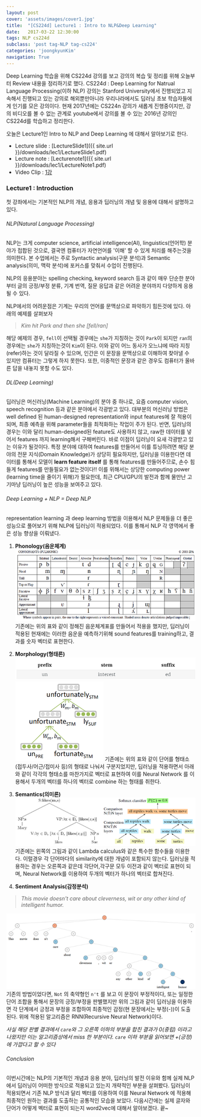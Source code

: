 ```yaml
---
layout: post
cover: 'assets/images/cover1.jpg'
title:  "[CS224d] Lecture1 : Intro to NLP&Deep Learning"
date:   2017-03-22 12:30:00
tags: NLP cs224d
subclass: 'post tag-NLP tag-cs224'
categories: 'joongkyunKim'
navigation: True
---
```


Deep Learning 학습을 위해 CS224d 강의를 보고 강의의 복습 및 정리를 위해 오늘부터 Review 내용을 정리하기로 했다. CS224d : Deep Learning for Natrual Language Processing(이하 NLP) 강의는 Stanford University에서 진행되었고 지속해서 진행되고 있는 강의로 해외뿐만아니라 우리나라에서도 딥러닝 초보 학습자들에게 인기를 모은 강의이다. 현재 2017년에는 CS224n 강의가 새롭게 진행중이지만, 강의 비디오를 볼 수 없는 관계로 youtube에서 강의를 볼 수 있는 2016년 강의인 CS224d를 학습하고 정리한다.

오늘은 Lecture1인 Intro to NLP and Deep Learning 에 대해서 알아보기로 한다.

* Lecture slide : [LectureSlide1]({{ site.url }}/downloads/lec1/LectureSlide1.pdf)
* Lecture note  : [Lecturenote1]({{ site.url }}/downloads/lec1/LectureNote1.pdf)
* Video Clip    : [1강][lec-1]


### Lecture1 : Introduction

첫 강좌에서는 기본적인 NLP의 개념, 응용과 딥러닝의 개념 및 응용에 대해서 설명하고있다.

###### NLP(Natural Language Processing)
NLP는 크게 computer science, artificial intelligence(AI), linguistics(언어학) 분야가 접합된 것으로, 결국엔 컴퓨터가 자연언어를 '이해' 할 수 있게 처리를 해주는것을 의미한다.
본 수업에서는 주로 Syntactic analysis(구문 분석)과 Semantic analysis(의미, 맥락 분석)에 포커스를 맞춰서 수업이 진행된다.

NLP의 응용분야는 spelling checking, keyword search 등과 같이 매우 단순한 분야부터 글의 긍정/부정 분류, 기계 번역, 질문 응답과 같은 어려운 분야까지 다양하게 응용될 수 있다.

NLP에서의 어려운점은 기계는 우리의 언어를 문맥상으로 파악하기 힘든것에 있다. 아래의 예제를 살펴보자

  > *Kim hit Park and then she [fell/ran]*

해당 예제의 경우,  `fell`이 선택될 경우에는  `she`가 지칭하는 것이  `Park`이 되지만 `ran`의 경우에는 `she`가 지칭하는것이 `Kim`이 된다. 이와 같이 어느 동사가 오느냐에 따라 지칭(refer)하는 것이 달라질 수 있으며, 인간은 이 문장을 문맥상으로 이해하여 찾아낼 수 있지만 컴퓨터는 그렇게 하지 못한다. 또한, 이중적인 문장과 같은 경우도 컴퓨터가 올바른 답을 내놓지 못할 수도 있다.


###### DL(Deep Learning)
딥러닝은 머신러닝(Machine Learning)의 분야 중 하나로, 요즘 computer vision, speech recognition 등과 같은 분야에서 각광받고 있다. 대부분의 머신러닝 방법은 well defined 된 human-designed representation와 input features에 잘 적용이 되며, 최종 예측을 위해 parameter들을 최적화하는 작업이 주가 된다. 반면, 딥러닝의 경우는 이와 달리 human-designed된 feature도 사용하지 않고, raw한 데이터를 넣어서 features 까지 learning해서 구해버린다.
바로 이점이 딥러닝이 요새 각광받고 있는 이유가 될것이다. 특정 분야에 대하여 features를 만들어서 이를 튜닝하려면 해당 분야의 전문 지식(Domain Knowledge)가 상당히 필요하지만, 딥러닝을 이용한다면 데이터를 통해서 모델이 **learn feature itself** 를 통해 features를 만들어주므로, 손수 힘들게 features를 만들필요가 없는것이다!!
이를 위해서는 상당한 computing power (learning time을 줄이기 위해)가 필요한데, 최근 CPU/GPU의 발전과 함께 물만난 고기마냥 딥러닝이 높은 성능을 보여주고 있다.

###### Deep Learning + NLP = Deep NLP
representation learning 과 deep learning 방법을 이용해서 NLP 문제들을 더 좋은 성능으로 풀어보기 위해 NLP에 딥러닝이 적용되었다. 이를 통해서 NLP 각 영역에서 좋은 성능 향상을 이뤄냈다.

 1. **Phonology(음운체계)**
![PHONEMES](downloads/lec1/phonemes.png)
기존에는 위의 표와 같이 정해진 음운체계표를 만들어서 적용을 했지만, 딥러닝이 적용된 현재에는 이러한 음운을 예측하기위해 sound features를 training하고, 결과를 숫자 벡터로 표현한다.


 2. **Morphology(형태론)**
![morphemes](downloads/lec1/morphemes.png)
![MORPHOLOGY](downloads/lec1/morphology.png)
기존에는 위의 표와 같이 단어를 형태소(접두사/어근/접미사 등)의 형태로 나눠서 구분지었지만, 딥러닝을 적용하면서 아래와 같이 각각의 형태소를 마찬가지로 벡터로 표현하여 이를 Neural Network 를 이용해서 두개의 벡터를 하나의 벡터로 combine 하는 형태를 취한다.


 3. **Semantics(의미론)**
![SEMANTIC](downloads/lec1/semantics.png)
기존에는 왼쪽의 그림과 같이 Lambda calculus와 같은 특수한 함수들을 이용한다. 이럴경우 각 단어마다의 similarity에 대한 개념이 포함되지 않는다. 딥러닝을 적용하는 경우는 오른쪽과 같은데 각단어,각구문 모두 이전과 같이 벡터로 표현이 되며, Neural Network를 이용하여 두개의 벡터가 하나의 벡터로 합쳐진다.


 4. **Sentiment Analysis(감정분석)**

 > *This movie doesn't care about cleverness, wit or any other kind of intelligent humor.*

![sentiment](downloads/lec1/sentiment.png)
기존의 방법이었다면, `Not` 의 축약형인 `n't` 를 보고 이 문장이 부정적이다, 또는 일정한 단어 조합을 통해서 문장의 긍정/부정을 판별했지만 위의 그림과 같이 딥러닝을 이용하면 각 단계에서 긍정과 부정을 조합하여 최종적인 감정(현 문장에서는 부정(-))이 도출된다. 위에 적용된 알고리즘은 RNN(Recursive Neural Network)이다.

*사실 해당 판별 결과에서 `care`와 그 오른쪽 이하의 부분을 합친 결과가 0(중립) 이라고 나왔지만 이는 알고리즘상에서 miss 한 부분이다. `care` 이하 부분을 읽어보면 +(긍정)에 가깝다고 할 수 있다*


###### Conclusion
이번시간에는 NLP의 기본적인 개념과 응용 분야, 딥러닝의 발전 이유와 함께 실제 NLP에서 딥러닝이 어떠한 방식으로 적용되고 있는지 개략적인 부분을 살펴봤다. 딥러닝이 적용되면서 기존 NLP 방식과 달리 벡터를 이용하여 이를 Neural Network 에 적용해 최종적인 원하는 결과를 도출하는 공통적인 모습을 보았다.
다음시간에는 실제 글자와 단어가 어떻게 벡터로 표현이 되는지 word2vec에 대해서 알아보겠다. 끝~

[lec-1]: https://www.youtube.com/watch?v=Qy0oEkCZkBI&list=PLlJy-eBtNFt4CSVWYqscHDdP58M3zFHIG&index=1
